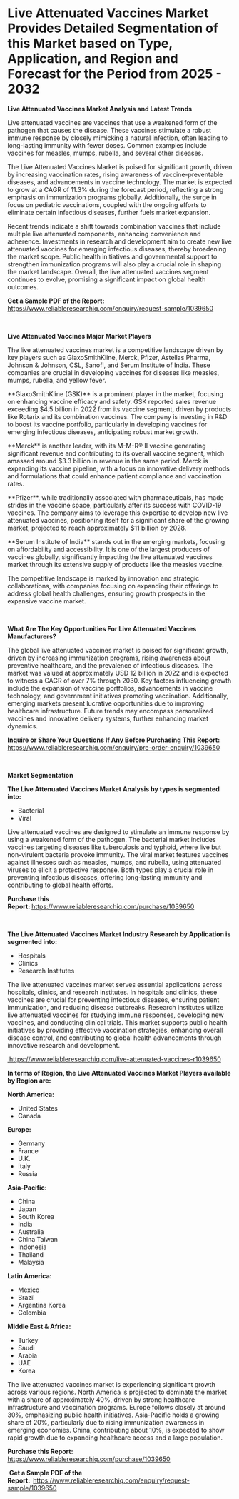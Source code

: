 <p><h1>Live Attenuated Vaccines Market Provides Detailed Segmentation of this Market based on Type, Application, and Region and Forecast for the Period from 2025 - 2032</h1></p><p><strong>Live Attenuated Vaccines Market Analysis and Latest Trends</strong></p>
<p><p>Live attenuated vaccines are vaccines that use a weakened form of the pathogen that causes the disease. These vaccines stimulate a robust immune response by closely mimicking a natural infection, often leading to long-lasting immunity with fewer doses. Common examples include vaccines for measles, mumps, rubella, and several other diseases.</p><p>The Live Attenuated Vaccines Market is poised for significant growth, driven by increasing vaccination rates, rising awareness of vaccine-preventable diseases, and advancements in vaccine technology. The market is expected to grow at a CAGR of 11.3% during the forecast period, reflecting a strong emphasis on immunization programs globally. Additionally, the surge in focus on pediatric vaccinations, coupled with the ongoing efforts to eliminate certain infectious diseases, further fuels market expansion.</p><p>Recent trends indicate a shift towards combination vaccines that include multiple live attenuated components, enhancing convenience and adherence. Investments in research and development aim to create new live attenuated vaccines for emerging infectious diseases, thereby broadening the market scope. Public health initiatives and governmental support to strengthen immunization programs will also play a crucial role in shaping the market landscape. Overall, the live attenuated vaccines segment continues to evolve, promising a significant impact on global health outcomes.</p></p>
<p><strong>Get a Sample PDF of the Report:&nbsp;</strong> <a href="https://www.reliableresearchiq.com/enquiry/request-sample/1039650?utm_campaign=2580&utm_medium=2&utm_source=Github&utm_content=ia&utm_term=19042025&utm_id=live-attenuated-vaccines">https://www.reliableresearchiq.com/enquiry/request-sample/1039650</a></p>
<p>&nbsp;</p>
<p><strong>Live Attenuated Vaccines Major Market Players</strong></p>
<p><p>The live attenuated vaccines market is a competitive landscape driven by key players such as GlaxoSmithKline, Merck, Pfizer, Astellas Pharma, Johnson & Johnson, CSL, Sanofi, and Serum Institute of India. These companies are crucial in developing vaccines for diseases like measles, mumps, rubella, and yellow fever.</p><p>**GlaxoSmithKline (GSK)** is a prominent player in the market, focusing on enhancing vaccine efficacy and safety. GSK reported sales revenue exceeding $4.5 billion in 2022 from its vaccine segment, driven by products like Rotarix and its combination vaccines. The company is investing in R&D to boost its vaccine portfolio, particularly in developing vaccines for emerging infectious diseases, anticipating robust market growth.</p><p>**Merck** is another leader, with its M-M-R® II vaccine generating significant revenue and contributing to its overall vaccine segment, which amassed around $3.3 billion in revenue in the same period. Merck is expanding its vaccine pipeline, with a focus on innovative delivery methods and formulations that could enhance patient compliance and vaccination rates.</p><p>**Pfizer**, while traditionally associated with pharmaceuticals, has made strides in the vaccine space, particularly after its success with COVID-19 vaccines. The company aims to leverage this expertise to develop new live attenuated vaccines, positioning itself for a significant share of the growing market, projected to reach approximately $11 billion by 2028.</p><p>**Serum Institute of India** stands out in the emerging markets, focusing on affordability and accessibility. It is one of the largest producers of vaccines globally, significantly impacting the live attenuated vaccines market through its extensive supply of products like the measles vaccine.</p><p>The competitive landscape is marked by innovation and strategic collaborations, with companies focusing on expanding their offerings to address global health challenges, ensuring growth prospects in the expansive vaccine market.</p></p>
<p>&nbsp;</p>
<p><strong>What Are The Key Opportunities For Live Attenuated Vaccines Manufacturers?</strong></p>
<p><p>The global live attenuated vaccines market is poised for significant growth, driven by increasing immunization programs, rising awareness about preventive healthcare, and the prevalence of infectious diseases. The market was valued at approximately USD 12 billion in 2022 and is expected to witness a CAGR of over 7% through 2030. Key factors influencing growth include the expansion of vaccine portfolios, advancements in vaccine technology, and government initiatives promoting vaccination. Additionally, emerging markets present lucrative opportunities due to improving healthcare infrastructure. Future trends may encompass personalized vaccines and innovative delivery systems, further enhancing market dynamics.</p></p>
<p><strong>Inquire or Share Your Questions If Any Before Purchasing This Report:</strong> <a href="https://www.reliableresearchiq.com/enquiry/pre-order-enquiry/1039650?utm_campaign=2580&utm_medium=2&utm_source=Github&utm_content=ia&utm_term=19042025&utm_id=live-attenuated-vaccines">https://www.reliableresearchiq.com/enquiry/pre-order-enquiry/1039650</a></p>
<p>&nbsp;</p>
<p><strong>Market Segmentation</strong></p>
<p><strong>The Live Attenuated Vaccines Market Analysis by types is segmented into:</strong></p>
<p><ul><li>Bacterial</li><li>Viral</li></ul></p>
<p><p>Live attenuated vaccines are designed to stimulate an immune response by using a weakened form of the pathogen. The bacterial market includes vaccines targeting diseases like tuberculosis and typhoid, where live but non-virulent bacteria provoke immunity. The viral market features vaccines against illnesses such as measles, mumps, and rubella, using attenuated viruses to elicit a protective response. Both types play a crucial role in preventing infectious diseases, offering long-lasting immunity and contributing to global health efforts.</p></p>
<p><strong>Purchase this Report:&nbsp;</strong><a href="https://www.reliableresearchiq.com/purchase/1039650?utm_campaign=2580&utm_medium=2&utm_source=Github&utm_content=ia&utm_term=19042025&utm_id=live-attenuated-vaccines">https://www.reliableresearchiq.com/purchase/1039650</a></p>
<p>&nbsp;</p>
<p><strong>The Live Attenuated Vaccines Market Industry Research by Application is segmented into:</strong></p>
<p><ul><li>Hospitals</li><li>Clinics</li><li>Research Institutes</li></ul></p>
<p><p>The live attenuated vaccines market serves essential applications across hospitals, clinics, and research institutes. In hospitals and clinics, these vaccines are crucial for preventing infectious diseases, ensuring patient immunization, and reducing disease outbreaks. Research institutes utilize live attenuated vaccines for studying immune responses, developing new vaccines, and conducting clinical trials. This market supports public health initiatives by providing effective vaccination strategies, enhancing overall disease control, and contributing to global health advancements through innovative research and development.</p></p>
<p><a href="https://www.reliableresearchiq.com/live-attenuated-vaccines-r1039650?utm_campaign=2580&utm_medium=2&utm_source=Github&utm_content=ia&utm_term=19042025&utm_id=live-attenuated-vaccines">&nbsp;https://www.reliableresearchiq.com/live-attenuated-vaccines-r1039650</a></p>
<p><strong>In terms of Region, the Live Attenuated Vaccines Market Players available by Region are:</strong></p>
<p>
    <p> <strong> North America: </strong>
        <ul>
            <li>United States</li>
            <li>Canada</li>
        </ul>
        </p> 
    <p> <strong> Europe: </strong>
        <ul>
            <li>Germany</li>
            <li>France</li>
            <li>U.K.</li>
            <li>Italy</li>
            <li>Russia</li>
        </ul>
        </p> 
    <p> <strong> Asia-Pacific: </strong>
        <ul>
            <li>China</li>
            <li>Japan</li>
            <li>South Korea</li>
            <li>India</li>
            <li>Australia</li>
            <li>China Taiwan</li>
            <li>Indonesia</li>
            <li>Thailand</li>
            <li>Malaysia</li>
        </ul>
        </p> 
    <p> <strong> Latin America: </strong>
        <ul>
            <li>Mexico</li>
            <li>Brazil</li>
            <li>Argentina Korea</li>
            <li>Colombia</li>
        </ul>
        </p> 
    <p> <strong> Middle East & Africa: </strong>
        <ul>
            <li>Turkey</li>
            <li>Saudi</li>
            <li>Arabia</li>
            <li>UAE</li>
            <li>Korea</li>
        </ul>
    </p>
    </p>
<p><p>The live attenuated vaccines market is experiencing significant growth across various regions. North America is projected to dominate the market with a share of approximately 40%, driven by strong healthcare infrastructure and vaccination programs. Europe follows closely at around 30%, emphasizing public health initiatives. Asia-Pacific holds a growing share of 20%, particularly due to rising immunization awareness in emerging economies. China, contributing about 10%, is expected to show rapid growth due to expanding healthcare access and a large population.</p></p>
<p><strong>Purchase this Report: </strong><a href="https://www.reliableresearchiq.com/purchase/1039650?utm_campaign=2580&utm_medium=2&utm_source=Github&utm_content=ia&utm_term=19042025&utm_id=live-attenuated-vaccines">https://www.reliableresearchiq.com/purchase/1039650</a></p>
<p>&nbsp;<strong>Get a Sample PDF of the Report:&nbsp;&nbsp;</strong><a href="https://www.reliableresearchiq.com/enquiry/request-sample/1039650?utm_campaign=2580&utm_medium=2&utm_source=Github&utm_content=ia&utm_term=19042025&utm_id=live-attenuated-vaccines">https://www.reliableresearchiq.com/enquiry/request-sample/1039650</a></p>
<p><strong></strong></p>
<p><p></p><p></p><p></p></p>